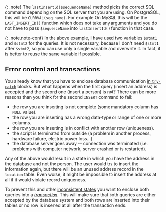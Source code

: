 {: .note}
The `lastInsertId($sequenceName)` method picks the correct SQL command depending on the SQL server that you are using.
On PostgreSQL, this will be `CURRVAL(seq_name)`. For example On MySQL this will be the `LAST_INSERT_ID()` function
which does not take any arguments and you do not have to pass `$sequenceName` into `lastInsertId()` function in that case.

{: .note.note-cont}
In the above example, I have used two variables `$stmt1` and `$stmt2` for the queries. It is not necessary, because
I don't need `$stmt1` after `$stmt2`, so you can use only a single variable and overwrite it. In fact, it is
better to reuse the same variable if possible.

## Error control and transactions
You already know that you have to enclose database communication [in `try-catch`](../../backend-select/#finalizing) blocks. But what happens when the
first query (insert an address) is accepted and the second one (insert a person) is not? There can be more reasons than
you think for the second `INSERT` command to fail:

- the row you are inserting is not complete (some mandatory column has `NULL` value).
- the row you are inserting has a wrong data-type or range of one or more columns.
- the row you are inserting is in conflict with another row (uniqueness).
- the script is terminated from outside (a problem in another process, hardware failure, electric power loss...).
- the database server goes away -- connection was terminated (i.e. problems with computer network, server crashed or is restarted).

Any of the above would result in a state in which you have the address in the database and not the person.
The user would try to insert the information again, but there will be an unused address record in the `location` table.
Even worse, it might be impossible to insert the address at all if it would violate record uniqueness.

To prevent this and other [inconsistent states](/articles/database-systems/#data-integrity) you
want to enclose both queries into a [*transaction*](/articles/database-systems#transaction).
This will make sure that both queries are either accepted by the database system and both
rows are inserted into their tables or no row is inserted at all after the transaction ends.
